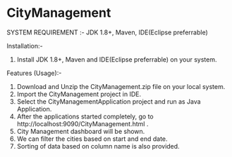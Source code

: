 # CityManagement

SYSTEM REQUIREMENT :- 
JDK 1.8+, Maven, IDE(Eclipse preferrable)

Installation:- 
1. Install JDK 1.8+, Maven and IDE(Eclipse preferrable) on your system.

Features (Usage):- 
1. Download and Unzip the CityManagement.zip file on your local system.
2. Import the CityManagement project in IDE.
3. Select the CityManagementApplication project and run as Java Application.
3. After the applications started completely, go to http://localhost:9090/CityManagement.html .
4. City Management dashboard will be shown.
5. We can filter the cities based on start and end date.
6. Sorting of data based on column name is also provided.
